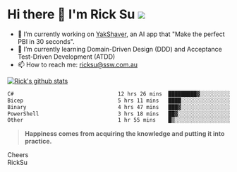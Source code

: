 # Hi there 👋 I'm Rick Su ![](https://komarev.com/ghpvc/?username=ricksu978)
<!--
**ricksu978/ricksu978** is a ✨ _special_ ✨ repository because its `README.md` (this file) appears on your GitHub profile.

Here are some ideas to get you started:
-->
- 🔭 I’m currently working on [YakShaver](https://yakshaver.ai/), an AI app that "Make the perfect PBI in 30 seconds".
- 🌱 I’m currently learning Domain-Driven Design (DDD) and Acceptance Test-Driven Development (ATDD)
- 📫 How to reach me: ricksu@ssw.com.au
<!--
- 👯 I’m looking to collaborate on ...
- 🤔 I’m looking for help with ...
- 💬 Ask me about ...
-->
<!--
- 😄 Pronouns: ...
- ⚡ Fun fact: ...
-->
[![Rick's github stats](https://github-readme-stats.vercel.app/api?username=ricksu978&theme=dark)](https://github.com/ricksu978/ricksu978)

<!--START_SECTION:waka-->

```txt
C#                                 12 hrs 26 mins  █████████▓░░░░░░░░░░░░░░░   38.60 %
Bicep                              5 hrs 11 mins   ████░░░░░░░░░░░░░░░░░░░░░   16.08 %
Binary                             4 hrs 47 mins   ███▓░░░░░░░░░░░░░░░░░░░░░   14.84 %
PowerShell                         3 hrs 18 mins   ██▓░░░░░░░░░░░░░░░░░░░░░░   10.28 %
Other                              1 hr 55 mins    █▒░░░░░░░░░░░░░░░░░░░░░░░   05.99 %
```

<!--END_SECTION:waka-->

> **Happiness comes from acquiring the knowledge and putting it into practice.**

Cheers  
RickSu 
